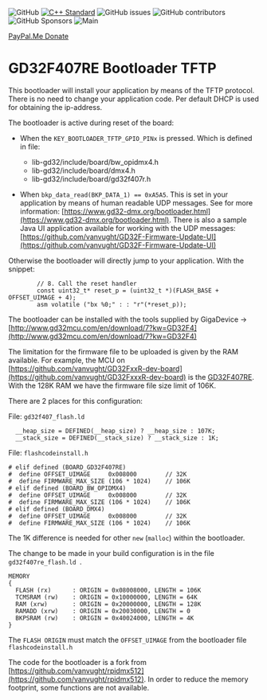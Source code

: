 ![GitHub](https://img.shields.io/github/license/vanvught/GD32F407RE-Bootloader-TFTP)
[![C++ Standard](https://img.shields.io/badge/C%2B%2B-11-blue.svg)](https://img.shields.io/badge/C%2B%2B-11%-blue.svg)
![GitHub issues](https://img.shields.io/github/issues-raw/vanvught/GD32F407RE-Bootloader-TFTP)
![GitHub contributors](https://img.shields.io/github/contributors/vanvught/GD32F407RE-Bootloader-TFTP)
![GitHub Sponsors](https://img.shields.io/github/sponsors/vanvught)
![Main](https://github.com/vanvught/GD32F407RE-Bootloader-TFTP/actions/workflows/c-cpp.yml/badge.svg?branch=main)

[PayPal.Me Donate](https://paypal.me/AvanVught?locale.x=nl_NL)
# GD32F407RE Bootloader TFTP

This bootloader will install your application by means of the TFTP protocol. There is no need to change your application code. 
Per default DHCP is used for obtaining the ip-address.

The bootloader is active during reset of the board:

* When the `KEY_BOOTLOADER_TFTP_GPIO_PINx` is pressed. Which is defined in file:
	* lib-gd32/include/board/bw_opidmx4.h
	* lib-gd32/include/board/dmx4.h
	* lib-gd32/include/board/gd32f407r.h
 

* When `bkp_data_read(BKP_DATA_1) == 0xA5A5`. This is set in your application by means of human readable UDP messages. See for more information: [https://www.gd32-dmx.org/bootloader.html](https://www.gd32-dmx.org/bootloader.html). There is also a sample Java UI application available for working with the UDP messages: [https://github.com/vanvught/GD32F-Firmware-Update-UI](https://github.com/vanvught/GD32F-Firmware-Update-UI)

Otherwise the bootloader will directly jump to your application. With the snippet: 

	    	// 8. Call the reset handler
	    	const uint32_t* reset_p = (uint32_t *)(FLASH_BASE + OFFSET_UIMAGE + 4);
	    	asm volatile ("bx %0;" : : "r"(*reset_p));

The bootloader can be installed with the tools supplied by GigaDevice -> [http://www.gd32mcu.com/en/download/7?kw=GD32F4](http://www.gd32mcu.com/en/download/7?kw=GD32F4)

The limitation for the firmware file to be uploaded is given by the RAM available. For example, the MCU on [https://github.com/vanvught/GD32FxxR-dev-board](https://github.com/vanvught/GD32FxxxR-dev-board) is the [GD32F407RE](https://www.gigadevice.com/microcontroller/gd32f407re6/). With the 128K RAM we have the firmware file size limit of 106K.

There are 2 places for this configuration:

File: `gd32f407_flash.ld`

	  __heap_size = DEFINED(__heap_size) ? __heap_size : 107K;
	  __stack_size = DEFINED(__stack_size) ? __stack_size : 1K;

File: `flashcodeinstall.h`

	# elif defined (BOARD_GD32F407RE)
	#  define OFFSET_UIMAGE		0x008000		// 32K
	#  define FIRMWARE_MAX_SIZE (106 * 1024)	// 106K
	# elif defined (BOARD_BW_OPIDMX4)
	#  define OFFSET_UIMAGE		0x008000		// 32K
	#  define FIRMWARE_MAX_SIZE (106 * 1024)	// 106K
	# elif defined (BOARD_DMX4)
	#  define OFFSET_UIMAGE		0x008000		// 32K
	#  define FIRMWARE_MAX_SIZE (106 * 1024)	// 106K
The 1K difference is needed for other `new` (`malloc`) within the bootloader.

The change to be made in your build configuration is in the file `gd32f407re_flash.ld `. 

	MEMORY
	{
	  FLASH (rx)      : ORIGIN = 0x08008000, LENGTH = 106K
	  TCMSRAM (rw)    : ORIGIN = 0x10000000, LENGTH = 64K
	  RAM (xrw)       : ORIGIN = 0x20000000, LENGTH = 128K
	  RAMADD (xrw)    : ORIGIN = 0x20030000, LENGTH = 0
	  BKPSRAM (rw)    : ORIGIN = 0x40024000, LENGTH = 4K
	}

The `FLASH ORIGIN` must match the `OFFSET_UIMAGE` from the bootloader file `flashcodeinstall.h`

The code for the bootloader is a fork from [https://github.com/vanvught/rpidmx512](https://github.com/vanvught/rpidmx512). In order to reduce the memory footprint, some functions are not available.